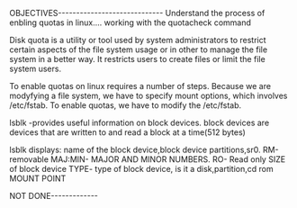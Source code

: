 OBJECTIVES-----------------------------
Understand the process of enbling quotas in linux....
working with the quotacheck command

 Disk quota is a utility or tool used by system administrators to restrict certain aspects of the file system usage or in other to manage the file system in a better way.  It restricts users to create files or limit the file system users.
 
To enable quotas on linux requires a number of steps.  Because we are modyfying  a file system, we have to specify mount options, which involves /etc/fstab. To enable quotas, we have to modify the /etc/fstab.

lsblk -provides useful information on block devices.
block devices are devices that are written to and read a block at a time(512 bytes)

lsblk displays:
name of the block device,block device partitions,sr0.
RM-removable
MAJ:MIN- MAJOR AND MINOR NUMBERS.
RO- Read only
SIZE of block device
TYPE- type of block device, is it a disk,partition,cd rom
MOUNT POINT

NOT DONE------------- 